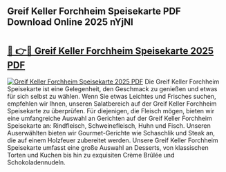 ## Greif Keller Forchheim Speisekarte PDF Download Online 2025 nYjNl

# <h2><a href="http://gca16tr.nevu.top/?p=Greif+Keller+Forchheim+Speisekarte">🔗 👉🔴 Greif Keller Forchheim Speisekarte 2025 PDF</a></h2>

[![Greif Keller Forchheim Speisekarte 2025 PDF](https://i.imgur.com/dBaPXMq.png)](http://gca16tr.nevu.top/?p=Greif+Keller+Forchheim+Speisekarte)
Die Greif Keller Forchheim Speisekarte ist eine Gelegenheit, den Geschmack zu genießen und etwas für sich selbst zu wählen. Wenn Sie etwas Leichtes und Frisches suchen, empfehlen wir Ihnen, unseren Salatbereich auf der Greif Keller Forchheim Speisekarte zu überprüfen. Für diejenigen, die Fleisch mögen, bieten wir eine umfangreiche Auswahl an Gerichten auf der Greif Keller Forchheim Speisekarte an: Rindfleisch, Schweinefleisch, Huhn und Fisch. Unseren Auserwählten bieten wir Gourmet-Gerichte wie Schaschlik und Steak an, die auf einem Holzfeuer zubereitet werden. Unsere Greif Keller Forchheim Speisekarte umfasst eine große Auswahl an Desserts, von klassischen Torten und Kuchen bis hin zu exquisiten Crème Brûlée und Schokoladennudeln.
